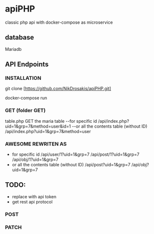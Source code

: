 # apiPHP
 classic php api with docker-compose as microservice

## database
Mariadb 

## API Endpoints

### INSTALLATION
git clone [https://github.com/NikDrosakis/apiPHP.git]

docker-compose run 

### GET (folder GET)
table.php GET the maria table
--for specific id
/api/index.php?uid=1&grp=7&method=user&id=1
--or all the contents table (without ID)
/api/index.php?uid=1&grp=7&method=user

### AWESOME REWRITEN AS

- for specific id
  /api/user/1?uid=1&grp=7
  /api/post/1?uid=1&grp=7
  /api/obj/1?uid=1&grp=7
- or all the contents table (without ID)
  /api/post?uid=1&grp=7
  /api/obj?uid=1&grp=7

## TODO:
- replace with api token
- get rest api protocol


### POST


### PATCH